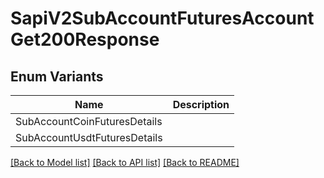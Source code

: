 # SapiV2SubAccountFuturesAccountGet200Response

## Enum Variants

| Name | Description |
|---- | -----|
| SubAccountCoinFuturesDetails |  |
| SubAccountUsdtFuturesDetails |  |

[[Back to Model list]](../README.md#documentation-for-models) [[Back to API list]](../README.md#documentation-for-api-endpoints) [[Back to README]](../README.md)


